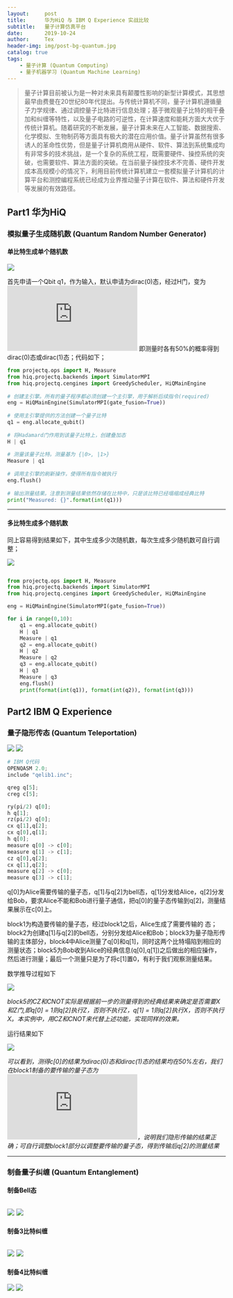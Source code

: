 ```yaml
---
layout:     post
title:      华为HiQ 与 IBM Q Experience 实战比较
subtitle:   量子计算仿真平台
date:       2019-10-24
author:     Tex
header-img: img/post-bg-quantum.jpg
catalog: true
tags:
    - 量子计算 (Quantum Computing)
    - 量子机器学习 (Quantum Machine Learning)
---
```


> 量子计算目前被认为是一种对未来具有颠覆性影响的新型计算模式，其思想最早由费曼在20世纪80年代提出。与传统计算机不同，量子计算机遵循量子力学规律、通过调控量子比特进行信息处理；基于微观量子比特的相干叠加和纠缠等特性，以及量子电路的可逆性，在计算速度和能耗方面大大优于传统计算机。随着研究的不断发展，量子计算未来在人工智能、数据搜索、化学模拟、生物制药等方面具有极大的潜在应用价值。量子计算虽然有很多诱人的革命性优势，但是量子计算机商用从硬件、软件、算法到系统集成均有非常多的技术挑战，是一个复杂的系统工程，既需要硬件、操控系统的突破，也需要软件、算法方面的突破。在当前量子操控技术不完善、硬件开发成本高规模小的情况下，利用目前传统计算机建立一套模拟量子计算机的计算平台和测控编程系统已经成为业界推动量子计算在软件、算法和硬件开发等发展的有效路径。


## Part1 华为HiQ


### 模拟量子生成随机数 (Quantum Random Number Generator)
#### 单比特生成单个随机数

![](https://wx2.sinaimg.cn/mw690/0068Igdcgy1g892pv1v4nj30da02ha9u.jpg)

首先申请一个Qbit q1，作为输入，默认申请为dirac(0)态，经过H门，变为
![](https://latex.codecogs.com/gif.latex?%5Cfrac%7B1%7D%7B%5Csqrt2%7D%28%7C0%3E&plus;%7C1%3E%29)
即测量时各有50%的概率得到dirac(0)态或dirac(1)态；代码如下；

```python
from projectq.ops import H, Measure  
from hiq.projectq.backends import SimulatorMPI  
from hiq.projectq.cengines import GreedyScheduler, HiQMainEngine  
	  
# 创建主引擎。所有的量子程序都必须创建一个主引擎，用于解析后续指令(required)  
eng = HiQMainEngine(SimulatorMPI(gate_fusion=True))  
	  
# 使用主引擎提供的方法创建一个量子比特  
q1 = eng.allocate_qubit()  
	  
# 将Hadamard门作用到该量子比特上，创建叠加态  
H | q1  
	  
# 测量该量子比特。测量基为 {|0>, |1>}  
Measure | q1  
	  
# 调用主引擎的刷新操作，使得所有指令被执行  
eng.flush()  
	  
# 输出测量结果。注意到测量结果依然存储在比特中，只是该比特已经塌缩成经典比特  
print("Measured: {}".format(int(q1)))  

```
-----------------
#### 多比特生成多个随机数

同上容易得到结果如下，其中生成多少次随机数，每次生成多少随机数可自行调整；

![](https://wx1.sinaimg.cn/mw690/0068Igdcgy1g892pyi3arj30f9060t8y.jpg)

```python

from projectq.ops import H, Measure  
from hiq.projectq.backends import SimulatorMPI  
from hiq.projectq.cengines import GreedyScheduler, HiQMainEngine  

eng = HiQMainEngine(SimulatorMPI(gate_fusion=True))  

for i in range(0,10):  
    q1 = eng.allocate_qubit()  
    H | q1  
    Measure | q1
    q2 = eng.allocate_qubit()  
    H | q2  
    Measure | q2  
    q3 = eng.allocate_qubit()  
    H | q3  
    Measure | q3    
    eng.flush()  
    print(format(int(q1)), format(int(q2)), format(int(q3))) 
```

## Part2 IBM Q Experience
### 量子隐形传态 (Quantum Teleportation)

![](https://wx4.sinaimg.cn/mw690/0068Igdcgy1g893tfc1vlj30go08w0sx.jpg)
![](https://wx3.sinaimg.cn/mw690/0068Igdcgy1g893taom7lj30g109xmxb.jpg)


```python
# IBM Q代码
OPENQASM 2.0;
include "qelib1.inc";

qreg q[5];
creg c[5];

ry(pi/2) q[0];
h q[1];
rz(pi/2) q[0];
cx q[1],q[2];
cx q[0],q[1];
h q[0];
measure q[0] -> c[0];
measure q[1] -> c[1];
cz q[0],q[2];
cx q[1],q[2];
measure q[2] -> c[0];
measure q[3] -> c[1];
```

q[0]为Alice需要传输的量子态，q[1]与q[2]为bell态，q[1]分发给Alice，q[2]分发给Bob，要求Alice不能和Bob进行量子通信，把q[0]的量子态传输到q[2]，测量结果展示在c[0]上。

block1为构造要传输的量子态，经过block1之后，Alice生成了需要传输的  态；block2为创建q[1]与q[2]的bell态，分别分发给Alice和Bob；block3为量子隐形传输的主体部分，block4中Alice测量了q[0]和q[1]，同时这两个比特塌陷到相应的测量状态；block5为Bob收到Alice的经典信息(q[0],q[1])之后做出的相应操作，然后进行测量；最后一个测量只是为了将c[1]置0，有利于我们观察测量结果。

数学推导过程如下

![](https://wx2.sinaimg.cn/mw690/0068Igdcgy1g893x3m3ycj30s90irwfw.jpg)

 *block5的CZ和CNOT实际是根据前一步的测量得到的经典结果来确定是否需要X和Z门,即q[0] = 1则q[2]执行Z，否则不执行Z，q[1] = 1则q[2]执行X，否则不执行X。本实例中，用CZ和CNOT来代替上述功能，实现同样的效果。*

运行结果如下

![](https://wx1.sinaimg.cn/mw690/0068Igdcgy1g893ti5vhjj30xc09qmxg.jpg)

*可以看到，测得c[0]的结果为dirac(0)态和dirac(1)态的结果均在50%左右，我们在block1制备的要传输的量子态为![](https://latex.codecogs.com/gif.latex?%5Cfrac%7B1%7D%7B%5Csqrt2%7D%28%7C0%3E&plus;%7C1%3E%29)，说明我们隐形传输的结果正确；可自行调整block1部分以调整要传输的量子态，得到传输后q[2]的测量结果*

----------
### 制备量子纠缠 (Quantum Entanglement)
#### 制备Bell态

![](https://wx3.sinaimg.cn/mw690/0068Igdcgy1g894nxjvusj308c08w3yh.jpg)
![](https://wx2.sinaimg.cn/mw690/0068Igdcgy1g894o1mc3bj30xc09qjro.jpg)
-------------
#### 制备3比特纠缠

![](https://wx1.sinaimg.cn/mw690/0068Igdcgy1g894obca35j30b408wwej.jpg)
![](https://wx3.sinaimg.cn/mw690/0068Igdcgy1g894orzbktj30xc09qjro.jpg)
----------------
#### 制备4比特纠缠

![](https://wx1.sinaimg.cn/mw690/0068Igdcgy1g894o4xzsaj30fa08waa8.jpg)
![](https://wx4.sinaimg.cn/mw690/0068Igdcgy1g894o8axpwj30xc09qjro.jpg)